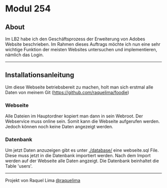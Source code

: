 # Modul 254

## About

Im LB2 habe ich den Geschäftsprozess der Erweiterung von Adobes Website beschrieben. Im Rahmen dieses Auftrags möchte ich nun eine sehr wichtige Funktion der meisten Websites untersuchen und implementieren, nämlich das Login. 

<hr>

## Installationsanleitung

Um diese Webseite betriebsbereit zu machen, holt man sich erstmal alle Daten von meinem Git (https://github.com/raquelima/foodie)


### Webseite
Alle Dateien im Hauptordner kopiert man dann in sein Webroot. Der Webservice muss online sein. Somit kann die Webseite aufgerufen werden. Jedoch können noch keine Daten angezeigt werden.

### Datenbank
Um jetzt Daten anzuzeigen gibt es unter [./database/](./database/) eine webseite.sql File. Diese muss jetzt in die Datenbank importiert werden. Nach dem Import werden auf der Webseite alle Daten angzeigt. Die Datenbank beinhaltet die Table 'users'.

<hr>

Projekt von Raquel Lima [@raquelima](https://github.com/raquelima)
